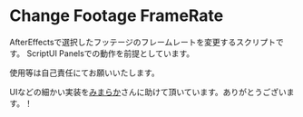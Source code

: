 # Change Footage FrameRate
AfterEffectsで選択したフッテージのフレームレートを変更するスクリプトです。
ScriptUI Panelsでの動作を前提としています。

使用等は自己責任にてお願いいたします。

UIなどの細かい実装を[みまらか](https://x.com/mimaraka)さんに助けて頂いています。ありがとうございます。！